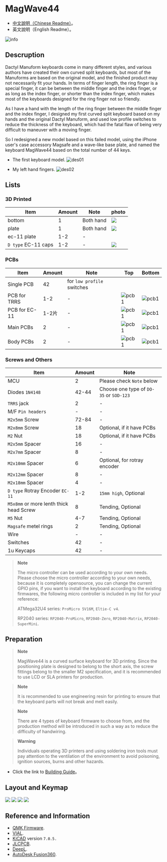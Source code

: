 # MagWave44

- [中文說明（Chinese Readme）](readme.md)。
- 英文說明（English Readme）。

![info](pics/info.jpg)

## Descruption

Dactyl Manuform keyboards come in many different styles, and various authors have created their own curved split keyboards, but most of the Manuforms are based on the original model, and the finished product may not necessarily fit your hands. In terms of finger length, the ring finger is a special finger, it can be between the middle finger and the index finger, or as long as the index finger, or shorter than the index finger, which makes most of the keyboards designed for the ring finger not so friendly.

As I have a hand with the length of the ring finger between the middle finger and the index finger, I designed my first curved split keyboard based on my hands and the original Dactyl Manuform, and used low profile switches to reduce the thickness of the keyboard, which had the fatal flaw of being very difficult to maneuver with a moving finger.

So I redesigned a new model based on this failed model, using the iPhone user's case accessory Magsafe and a wave-like base plate, and named the keyboard MagWave44 based on the total number of 44 keys.

- The first keyboard model.
![des01](pics/d01.png)

- My left hand fingers.
![des02](pics/d02.jpg)

## Lists

### 3D Printed

|Item|Amount|Note|photo|
|---|---|---|---|
|bottom|1|Both hand|![](pics/g02.jpg)|
|plate|1|Both hand|![](pics/g01.jpg)|
|ec-11 plate|1-2|-||
|`D type` EC-11 caps|1-2|-|![](pics/g18.jpg)|

### PCBs

|Item|Amount|Note|Top|Bottom|
|---|---|---|---|---|
|Single PCB|42|for `low profile` switches|||
|PCB for TRRS|1-2|-|![pcb1](pics/trrs1.png)|![pcb1](pics/trrs2.png)|
|PCB for EC-11|1-2片|-|![pcb1](pics/re1.png)|![pcb1](pics/re2.png)|
|Main PCBs|2|-|![pcb1](pics/mainpcb1.png)|![pcb1](pics/mainpcb2.png)|
|Body PCBs|2|-|![pcb1](pics/body1.png)|![pcb1](pics/body2.png)|

### Screws and Others

|Item|Amount|Note|
|---|---|---|
|MCU|2|Please check `Note` below|
|Diodes `1N4148`|42-44|Choose one type of `DO-35` or `SOD-123`|
|`TRRS` jack|2|-|
|M/F `Pin headers`|-|-|
|`M2x5mm` Screw|72-84|-|
|`M2x8mm` Screw|18|Optional, if it have PCBs|
|`M2` Nut|18|Optional, if it have PCBs|
|`M2x5mm` Spacer|16|-|
|`M2x7mm` Spacer|8|-|
|`M2x10mm` Spacer|6|Optional, for rotray encoder|
|`M2x12mm` Spacer|8|-|
|`M2x18mm` Spacer|4|-|
|`D type` Rotray Encoder `EC-11`|1-2|`15mm high`, Optional|
|`M5x8mm` or more lenth thick head Screw|8|Tending, Optional|
|`M5` Nut|4-7|Tending, Optional|
|`Magsafe` metel rings|2|Tending, Optional|
|Wire|-|-|
|Switches|42|-|
|1u Keycaps|42|-|

> **Note**
>
> The micro controller can be used according to your own needs. Please choose the micro controller according to your own needs, because it is completely opensource, you can change the current GPIO pins, if you want to install the keyboard according to the existing firmwares, the following micro controller is included in my list for your reference:
> 
> ATMega32U4 series: `ProMicro 5V16M`, `Eltie-C v4`.
> 
> RP2040 series: `RP2040-ProMicro`, `RP2040-Zero`, `RP2040-Matrix`, `RP2040-SuperMini`.

## Preparation

> **Note**
>
> MagWave44 is a curved surface keyboard for 3D printing. Since the positioning plate is designed to belong to the short axis, the screw fittings belong to the smaller M2 specification, and it is recommended to use LCD or SLA printers for production.

> **Note**
>
> It is recommended to use engineering resin for printing to ensure that the keyboard parts will not break and melt easily.

> **Note**
>
> There are 4 types of keyboard firmware to choose from, and the production method will be introduced in such a way as to reduce the difficulty of handwiring.

> **Warning**
>
> Individuals operating 3D printers and using soldering iron tools must pay attention to the ventilation of the environment to avoid poisoning, ignition sources, burns and other hazards.

- Click the link to [Building Guide](guide_en.md)。

## Layout and Keymap

![](pics/k1.png)
![](pics/k2.png)
![](pics/k3.png)
![](pics/k4.png)

## Reference and Information

- [QMK Firmware](https://qmk.fm/).
- [VIAL](https://get.vial.today/).
- [KiCAD](https://www.kicad.org/) version `7.0.5.`
- [JLCPCB](https://jlcpcb.com/).
- [DeepL](https://www.deepl.com/translator).
- [AutoDesk Fusion360](https://www.autodesk.com/products/fusion-360/free-trial).